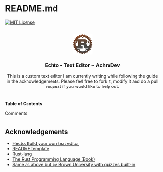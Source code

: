 <a name="readme-top"></a>
# README.md

[![MIT License][license-shield]][license-url]

<!-- PROJECT LOGO -->
<br />
<div align="center">
  <a href="https://github.com/AchroDev/echto">
    <img src ="images/rust_rusty.png" alt="Logo" width="65" height="65">
  </a>
<h3 align="center"> Echto - Text Editor ~ AchroDev </h3>

  <p align="center">
    This is a custom text editor I am currently writing while following the guide in the acknowledgements. Please feel free to fork it, modify it and do a pull request if you would like to help out.
    <br />
  </p>
</div>

# 

**Table of Contents**

[Comments](/src/main.rs)

#

<!-- ACKNOWLEDGEMENTS -->
## Acknowledgements
* [Hecto: Build your own text editor](https://archive.flenker.blog/hecto/)
* [README template](https://github.com/othneildrew/Best-README-Template)
* [Rust-lang](https://www.rust-lang.org/)
* [The Rust Programming Language (Book)](https://doc.rust-lang.org/stable/book/)
* [Same as above but by Brown University with quizzes built-in](https://rust-book.cs.brown.edu/)

<!-- MARKDOWN LINKS & IMAGES -->
<!-- https://www.markdownguide.org/basic-syntax/#reference-style-links -->
[license-shield]: https://img.shields.io/github/license/AchroDev/AchroDev.svg?style=for-the-badge
[license-url]: https://github.com/AchroDev/echto/blob/main/LICENSE.txt